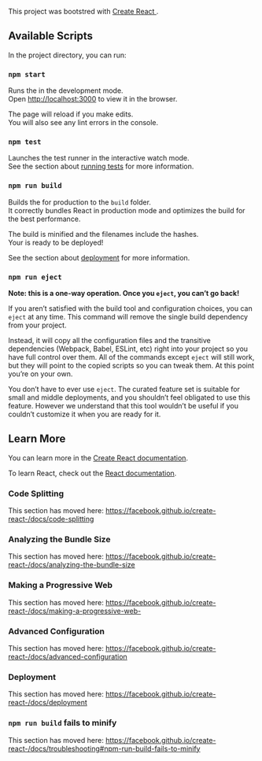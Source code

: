 This project was bootstred with [Create React ](https://github.com/facebook/create-react-).

## Available Scripts

In the project directory, you can run:

### `npm start`

Runs the  in the development mode.<br>
Open [http://localhost:3000](http://localhost:3000) to view it in the browser.

The page will reload if you make edits.<br>
You will also see any lint errors in the console.

### `npm test`

Launches the test runner in the interactive watch mode.<br>
See the section about [running tests](https://facebook.github.io/create-react-/docs/running-tests) for more information.

### `npm run build`

Builds the  for production to the `build` folder.<br>
It correctly bundles React in production mode and optimizes the build for the best performance.

The build is minified and the filenames include the hashes.<br>
Your  is ready to be deployed!

See the section about [deployment](https://facebook.github.io/create-react-/docs/deployment) for more information.

### `npm run eject`

**Note: this is a one-way operation. Once you `eject`, you can’t go back!**

If you aren’t satisfied with the build tool and configuration choices, you can `eject` at any time. This command will remove the single build dependency from your project.

Instead, it will copy all the configuration files and the transitive dependencies (Webpack, Babel, ESLint, etc) right into your project so you have full control over them. All of the commands except `eject` will still work, but they will point to the copied scripts so you can tweak them. At this point you’re on your own.

You don’t have to ever use `eject`. The curated feature set is suitable for small and middle deployments, and you shouldn’t feel obligated to use this feature. However we understand that this tool wouldn’t be useful if you couldn’t customize it when you are ready for it.

## Learn More

You can learn more in the [Create React  documentation](https://facebook.github.io/create-react-/docs/getting-started).

To learn React, check out the [React documentation](https://reactjs.org/).

### Code Splitting

This section has moved here: https://facebook.github.io/create-react-/docs/code-splitting

### Analyzing the Bundle Size

This section has moved here: https://facebook.github.io/create-react-/docs/analyzing-the-bundle-size

### Making a Progressive Web 

This section has moved here: https://facebook.github.io/create-react-/docs/making-a-progressive-web-

### Advanced Configuration

This section has moved here: https://facebook.github.io/create-react-/docs/advanced-configuration

### Deployment

This section has moved here: https://facebook.github.io/create-react-/docs/deployment

### `npm run build` fails to minify

This section has moved here: https://facebook.github.io/create-react-/docs/troubleshooting#npm-run-build-fails-to-minify
